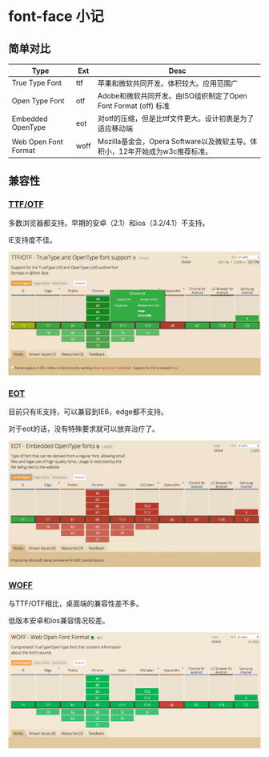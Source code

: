 # font-face 小记

## 简单对比

| Type                 | Ext  | Desc                                                |
| -------------------- | ---- | --------------------------------------------------- |
| True Type Font       | ttf  | 苹果和微软共同开发。体积较大。应用范围广                                |
| Open Type Font       | otf  | Adobe和微软共同开发。由ISO组织制定了Open Font Format (off) 标准     |
| Embedded OpenType    | eot  | 对otf的压缩，但是比ttf文件更大。设计初衷是为了适应移动端                     |
| Web Open Font Format | woff | Mozilla基金会，Opera Software以及微软主导。体积小，12年开始成为w3c推荐标准。 |

## 兼容性

### [TTF/OTF](https://caniuse.com/#search=ttf)

多数浏览器都支持。早期的安卓（2.1）和ios（3.2/4.1）不支持。

IE支持度不佳。

![](<../../../../assets/images/2018-08-29-17-35-52 (1).png>)

### [EOT](https://caniuse.com/#search=eot)

目前只有IE支持，可以兼容到IE6，edge都不支持。

对于eot的话，没有特殊要求就可以放弃治疗了。

![](<../../../../assets/images/2018-08-29-17-36-10 (1).png>)

### [WOFF](https://caniuse.com/#search=woff)

与TTF/OTF相比，桌面端的兼容性差不多。

低版本安卓和ios兼容情况较差。

![](<../../../../assets/images/2018-08-29-17-44-17 (1).png>)
